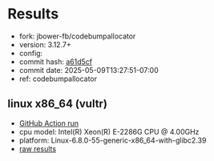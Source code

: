# Results

- fork: jbower-fb/codebumpallocator
- version: 3.12.7+
- config: 
- commit hash: [a61d5cf](https://github.com/jbower%2dfb/cpython/commit/a61d5cf)
- commit date: 2025-05-09T13:27:51-07:00
- ref: codebumpallocator

## linux x86_64 (vultr)

- [GitHub Action run](https://github.com/facebookexperimental/free-threading-benchmarking/actions/runs/14937431743)
- cpu model: Intel(R) Xeon(R) E-2286G CPU @ 4.00GHz
- platform: Linux-6.8.0-55-generic-x86_64-with-glibc2.39
- [raw results](bm-20250509-vultr-x86_64-jbower%252dfb-codebumpallocator-3.12.7%2B-a61d5cf.json)

